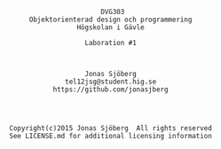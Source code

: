 
                           DVG303
         Objektorienterad design och programmering
                     Högskolan i Gävle

                       Laboration #1



                       Jonas Sjöberg
                  tel12jsg@student.hig.se
               https://github.com/jonasjberg




    Copyright(c)2015 Jonas Sjöberg  All rights reserved
    See LICENSE.md for additional licensing information

